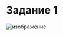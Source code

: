# Задание 1

![изображение](https://user-images.githubusercontent.com/107613708/220079567-d10b1cc9-d6e5-43e3-8fd9-8ca0a4a31012.png)


